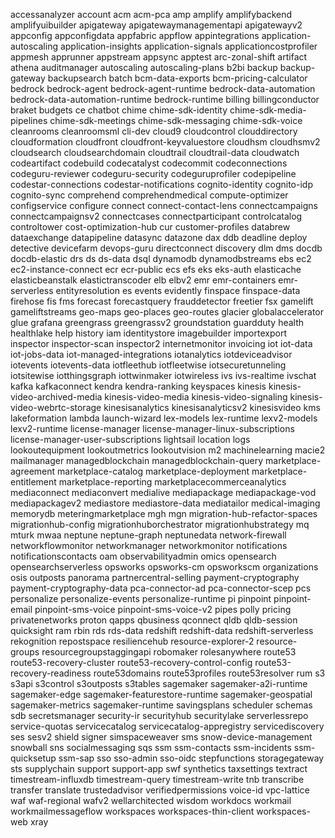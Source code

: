 accessanalyzer
account
acm
acm-pca
amp
amplify
amplifybackend
amplifyuibuilder
apigateway
apigatewaymanagementapi
apigatewayv2
appconfig
appconfigdata
appfabric
appflow
appintegrations
application-autoscaling
application-insights
application-signals
applicationcostprofiler
appmesh
apprunner
appstream
appsync
apptest
arc-zonal-shift
artifact
athena
auditmanager
autoscaling
autoscaling-plans
b2bi
backup
backup-gateway
backupsearch
batch
bcm-data-exports
bcm-pricing-calculator
bedrock
bedrock-agent
bedrock-agent-runtime
bedrock-data-automation
bedrock-data-automation-runtime
bedrock-runtime
billing
billingconductor
braket
budgets
ce
chatbot
chime
chime-sdk-identity
chime-sdk-media-pipelines
chime-sdk-meetings
chime-sdk-messaging
chime-sdk-voice
cleanrooms
cleanroomsml
cli-dev
cloud9
cloudcontrol
clouddirectory
cloudformation
cloudfront
cloudfront-keyvaluestore
cloudhsm
cloudhsmv2
cloudsearch
cloudsearchdomain
cloudtrail
cloudtrail-data
cloudwatch
codeartifact
codebuild
codecatalyst
codecommit
codeconnections
codeguru-reviewer
codeguru-security
codeguruprofiler
codepipeline
codestar-connections
codestar-notifications
cognito-identity
cognito-idp
cognito-sync
comprehend
comprehendmedical
compute-optimizer
configservice
configure
connect
connect-contact-lens
connectcampaigns
connectcampaignsv2
connectcases
connectparticipant
controlcatalog
controltower
cost-optimization-hub
cur
customer-profiles
databrew
dataexchange
datapipeline
datasync
datazone
dax
ddb
deadline
deploy
detective
devicefarm
devops-guru
directconnect
discovery
dlm
dms
docdb
docdb-elastic
drs
ds
ds-data
dsql
dynamodb
dynamodbstreams
ebs
ec2
ec2-instance-connect
ecr
ecr-public
ecs
efs
eks
eks-auth
elasticache
elasticbeanstalk
elastictranscoder
elb
elbv2
emr
emr-containers
emr-serverless
entityresolution
es
events
evidently
finspace
finspace-data
firehose
fis
fms
forecast
forecastquery
frauddetector
freetier
fsx
gamelift
gameliftstreams
geo-maps
geo-places
geo-routes
glacier
globalaccelerator
glue
grafana
greengrass
greengrassv2
groundstation
guardduty
health
healthlake
help
history
iam
identitystore
imagebuilder
importexport
inspector
inspector-scan
inspector2
internetmonitor
invoicing
iot
iot-data
iot-jobs-data
iot-managed-integrations
iotanalytics
iotdeviceadvisor
iotevents
iotevents-data
iotfleethub
iotfleetwise
iotsecuretunneling
iotsitewise
iotthingsgraph
iottwinmaker
iotwireless
ivs
ivs-realtime
ivschat
kafka
kafkaconnect
kendra
kendra-ranking
keyspaces
kinesis
kinesis-video-archived-media
kinesis-video-media
kinesis-video-signaling
kinesis-video-webrtc-storage
kinesisanalytics
kinesisanalyticsv2
kinesisvideo
kms
lakeformation
lambda
launch-wizard
lex-models
lex-runtime
lexv2-models
lexv2-runtime
license-manager
license-manager-linux-subscriptions
license-manager-user-subscriptions
lightsail
location
logs
lookoutequipment
lookoutmetrics
lookoutvision
m2
machinelearning
macie2
mailmanager
managedblockchain
managedblockchain-query
marketplace-agreement
marketplace-catalog
marketplace-deployment
marketplace-entitlement
marketplace-reporting
marketplacecommerceanalytics
mediaconnect
mediaconvert
medialive
mediapackage
mediapackage-vod
mediapackagev2
mediastore
mediastore-data
mediatailor
medical-imaging
memorydb
meteringmarketplace
mgh
mgn
migration-hub-refactor-spaces
migrationhub-config
migrationhuborchestrator
migrationhubstrategy
mq
mturk
mwaa
neptune
neptune-graph
neptunedata
network-firewall
networkflowmonitor
networkmanager
networkmonitor
notifications
notificationscontacts
oam
observabilityadmin
omics
opensearch
opensearchserverless
opsworks
opsworks-cm
opsworkscm
organizations
osis
outposts
panorama
partnercentral-selling
payment-cryptography
payment-cryptography-data
pca-connector-ad
pca-connector-scep
pcs
personalize
personalize-events
personalize-runtime
pi
pinpoint
pinpoint-email
pinpoint-sms-voice
pinpoint-sms-voice-v2
pipes
polly
pricing
privatenetworks
proton
qapps
qbusiness
qconnect
qldb
qldb-session
quicksight
ram
rbin
rds
rds-data
redshift
redshift-data
redshift-serverless
rekognition
repostspace
resiliencehub
resource-explorer-2
resource-groups
resourcegroupstaggingapi
robomaker
rolesanywhere
route53
route53-recovery-cluster
route53-recovery-control-config
route53-recovery-readiness
route53domains
route53profiles
route53resolver
rum
s3
s3api
s3control
s3outposts
s3tables
sagemaker
sagemaker-a2i-runtime
sagemaker-edge
sagemaker-featurestore-runtime
sagemaker-geospatial
sagemaker-metrics
sagemaker-runtime
savingsplans
scheduler
schemas
sdb
secretsmanager
security-ir
securityhub
securitylake
serverlessrepo
service-quotas
servicecatalog
servicecatalog-appregistry
servicediscovery
ses
sesv2
shield
signer
simspaceweaver
sms
snow-device-management
snowball
sns
socialmessaging
sqs
ssm
ssm-contacts
ssm-incidents
ssm-quicksetup
ssm-sap
sso
sso-admin
sso-oidc
stepfunctions
storagegateway
sts
supplychain
support
support-app
swf
synthetics
taxsettings
textract
timestream-influxdb
timestream-query
timestream-write
tnb
transcribe
transfer
translate
trustedadvisor
verifiedpermissions
voice-id
vpc-lattice
waf
waf-regional
wafv2
wellarchitected
wisdom
workdocs
workmail
workmailmessageflow
workspaces
workspaces-thin-client
workspaces-web
xray
